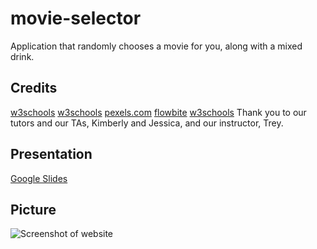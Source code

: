 # movie-selector
Application that randomly chooses a movie for you, along with a mixed drink.


## Credits
[w3schools](https://www.w3schools.com/howto/howto_js_dropdown.asp)
[w3schools](https://www.w3schools.com/css/css3_images.asp)
[pexels.com](https://www.pexels.com/search/filmmaker%20blue/)
[flowbite](https://flowbite.com/docs/components/)
[w3schools](https://www.w3schools.com/htmL/html_images_background.asp)
Thank you to our tutors and our TAs, Kimberly and Jessica, and our instructor, Trey.

## Presentation
[Google Slides](https://docs.google.com/presentation/d/1BC5DIvuryNcqtn5lrjK4RN62Cbwj-2bbhAkF-kPF_AI/edit#slide=id.g25dae11cf9d_0_248)

## Picture
![Screenshot of website](assets\_Users_lukehevey_bootcamp_movie-selector_index.html.png)
